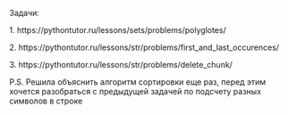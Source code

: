 
Задачи:
<p>1. https://pythontutor.ru/lessons/sets/problems/polyglotes/</p>
<p>2. https://pythontutor.ru/lessons/str/problems/first_and_last_occurences/</p>
<p>3. https://pythontutor.ru/lessons/str/problems/delete_chunk/</p>

P.S. Решила объяснить алгоритм сортировки еще раз, перед этим хочется разобраться с предыдущей задачей по подсчету разных символов в строке

